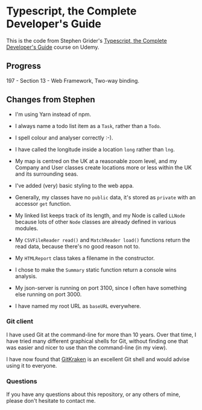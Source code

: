# Typescript, the Complete Developer's Guide

This is the code from Stephen Grider's [Typescript, the Complete Developer's Guide](https://www.udemy.com/course/typescript-the-complete-developers-guide) course on Udemy.

## Progress

197 - Section 13 - Web Framework, Two-way binding.

## Changes from Stephen

* I'm using Yarn instead of npm.

* I always name a todo list item as a `Task`, rather than a `Todo`.

* I spell colour and analyser correctly :-).

* I have called the longitude inside a location `long` rather than `lng`.

* My map is centred on the UK at a reasonable zoom level, and my Company and
User classes create locations more or less within the UK and its surrounding seas.

* I've added (very) basic styling to the web appa.

* Generally, my classes have no `public` data, it's stored as `private` with
an accessor `get` function.

* My linked list keeps track of its length, and my Node is called `LLNode`
because lots of other `Node` classes are already defined in various modules.

* My `CSVFileReader read()` and `MatchReader load()` functions return the
read data, because there's no good reason not to.

* My `HTMLReport` class takes a filename in the constructor.

* I chose to make the `Summary` static function return a console wins analysis.

* My json-server is running on port 3100, since I often have something else running
on port 3000.

* I have named my root URL as `baseURL` everywhere.

### Git client

I have used Git at the command-line for more than 10 years. Over that time,
I have tried many different graphical shells for Git, without finding one
that was easier and nicer to use than the command-line (in my view).

I have now found that [GitKraken](https://www.gitkraken.com) is an excellent
Git shell and would advise using it to everyone.

### Questions

If you have any questions about this repository, or any others of mine, please
don't hesitate to contact me.
